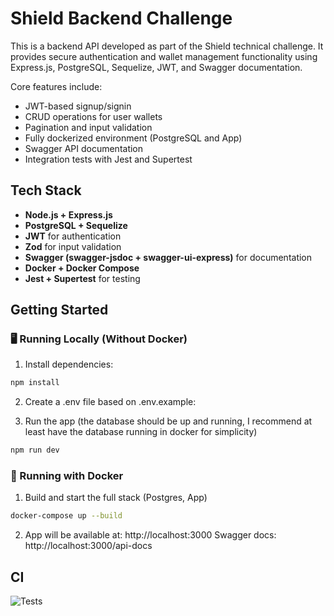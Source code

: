 # Shield Backend Challenge

This is a backend API developed as part of the Shield technical challenge. It provides secure authentication and wallet management functionality using Express.js, PostgreSQL, Sequelize, JWT, and Swagger documentation.

Core features include:

- JWT-based signup/signin
- CRUD operations for user wallets
- Pagination and input validation
- Fully dockerized environment (PostgreSQL and App)
- Swagger API documentation
- Integration tests with Jest and Supertest

## Tech Stack

- **Node.js + Express.js**
- **PostgreSQL + Sequelize**
- **JWT** for authentication
- **Zod** for input validation
- **Swagger (swagger-jsdoc + swagger-ui-express)** for documentation
- **Docker + Docker Compose**
- **Jest + Supertest** for testing

## Getting Started

### 🖥️ Running Locally (Without Docker)

1. Install dependencies:

```bash
npm install
```

2. Create a .env file based on .env.example:

3. Run the app (the database should be up and running, I recommend at least have the database running in docker for simplicity) 

```bash
npm run dev
```


### 🐳 Running with Docker

1. Build and start the full stack (Postgres, App)

```bash
docker-compose up --build
```

2. App will be available at:
http://localhost:3000
Swagger docs: http://localhost:3000/api-docs

## CI

![Tests](https://github.com/jp93arg/shield-backend-challenge/actions/workflows/test.yml/badge.svg)
